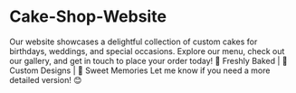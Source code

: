 # Cake-Shop-Website
Our website showcases a delightful collection of custom cakes for birthdays, weddings, and special occasions. Explore our menu, check out our gallery, and get in touch to place your order today!  🍰 Freshly Baked | 🎂 Custom Designs | 🍪 Sweet Memories  Let me know if you need a more detailed version! 😊  

